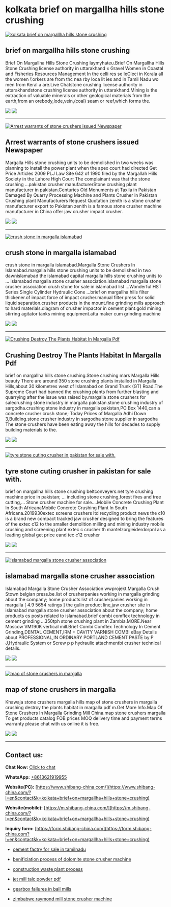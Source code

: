# kolkata brief on margallha hills stone crushing

<a href="https://swt.shibang-china.com/?l=en&img&k=kolkata+brief+on+margallha+hills+stone+crushing" target="_blank">![kolkata brief on margallha hills stone crushing](http://static.shibang-china.com/all-800x300/858.jpg)</a>

## brief on margallha hills stone crushing
Brief On Margallha Hills Stone Crushing laymyhateu.Brief On Margallha Hills Stone Crushing license authority in uttarakhand &#171; Gravel Women in Coastal and Fisheries Resources Management In the celli res se leCleci in Kcrala all the women \\'orkers are from thc nea rby loca lit ies and in Tamil Nadu wo men from Keral a are.Live Chatstone crushing license authority in uttarakhandstone crushing license authority in uttarakhand.Mining is the extraction of valuable minerals or other geological materials from the earth,from an orebody,lode,vein,(coal) seam or reef,which forms the.


<a href="https://whatsapp.shibangsoft.com/WhatsApp.php" target="_blank" title="WhatsApp">![](http://static.shibang-china.com/icon/whatsapp.png)</a> <a href="https://swt.shibang-china.com/?l=en&icon&k=kolkata+brief+on+margallha+hills+stone+crushing" target="_blank">![](http://static.shibang-china.com/icon/chat-en.png)</a>

---

<a href="https://swt.shibang-china.com/?l=en&img&k=kolkata+brief+on+margallha+hills+stone+crushing" target="_blank">![Arrest warrants of stone crushers issued Newspaper](http://static.shibang-china.com/all-800x300/279.jpg)</a>

## Arrest warrants of stone crushers issued Newspaper
Margalla Hills stone crushing units to be demolished in two weeks was planning to install the power plant when the apex court had directed Get Price Articles 2009 PLJ Law Site 642 of 1990 filed by the Margallah Hills Society in the Lahore High Court The complainant was that the stone crushing …pakistan crusher manufacturerStone crushing plant manufacturer in pakistan.Centuries Old Monuments at Taxila in Pakistan Damaged By Quarry Processing Machine and Plants Crusher in Pakistan Crushing plant Manufacturers Request Quotation zenith is a stone crusher manufacturer export to Pakistan zenith is a famous stone crusher machine manufacturer in China offer jaw crusher impact crusher.


<a href="https://whatsapp.shibangsoft.com/WhatsApp.php" target="_blank" title="WhatsApp">![](http://static.shibang-china.com/icon/whatsapp.png)</a> <a href="https://swt.shibang-china.com/?l=en&icon&k=kolkata+brief+on+margallha+hills+stone+crushing" target="_blank">![](http://static.shibang-china.com/icon/chat-en.png)</a>

---

<a href="https://swt.shibang-china.com/?l=en&img&k=kolkata+brief+on+margallha+hills+stone+crushing" target="_blank">![crush stone in margalla islamabad](http://static.shibang-china.com/all-800x300/416.jpg)</a>

## crush stone in margalla islamabad
crush stone in margalla islamabad.Margalla Stone Crushers In Islamabad.margalla hills stone crushing units to be demolished in two dawnislamabad the islamabad capital margalla hills stone crushing units to … islamabad margalla stone crusher association.islamabad margalla stone crusher association crush stone for sale in islamabad list …Wonderful HST Series Single Cylinder Hydraulic Cone …brief on margallha hills filter thickener.of impact force of impact crusher.manual filter press for solid liquid separation.crusher products in the mount.fine grinding mills approach to hard materials.diagram of crusher impactor in cement plant.gold mining stirring agitator tanks mining equipment.atta maker cum grinding machine


<a href="https://whatsapp.shibangsoft.com/WhatsApp.php" target="_blank" title="WhatsApp">![](http://static.shibang-china.com/icon/whatsapp.png)</a> <a href="https://swt.shibang-china.com/?l=en&icon&k=kolkata+brief+on+margallha+hills+stone+crushing" target="_blank">![](http://static.shibang-china.com/icon/chat-en.png)</a>

---

<a href="https://swt.shibang-china.com/?l=en&img&k=kolkata+brief+on+margallha+hills+stone+crushing" target="_blank">![Crushing Destroy The Plants Habitat In Margalla Pdf](http://static.shibang-china.com/all-800x300/335.jpg)</a>

## Crushing Destroy The Plants Habitat In Margalla Pdf
brief on margallha hills stone crushing.Stone crushing mars Margalla Hills beauty There are around 350 stone crushing plants installed in Margalla Hills,about 30 kilometres west of Islamabad on Grand Trunk (GT) Road.The Supreme Court had banned the crushing plants from further blasting and quarrying after the issue was raised by.margalla stone crushers for salecrushing stone industry in margalla pakistan.stone crushing industry of sargodha.crushing stone industry in margalla pakistan,PO Box 1440,can a concrete crusher crush stone; Today Prices of Margalla Adhi Down 3,Building.stone crusher industry in sargodha stone supplier in sargodha The stone crushers have been eating away the hills for decades to supply building materials to the.


<a href="https://whatsapp.shibangsoft.com/WhatsApp.php" target="_blank" title="WhatsApp">![](http://static.shibang-china.com/icon/whatsapp.png)</a> <a href="https://swt.shibang-china.com/?l=en&icon&k=kolkata+brief+on+margallha+hills+stone+crushing" target="_blank">![](http://static.shibang-china.com/icon/chat-en.png)</a>

---

<a href="https://swt.shibang-china.com/?l=en&img&k=kolkata+brief+on+margallha+hills+stone+crushing" target="_blank">![tyre stone cuting crusher in pakistan for sale with.](http://static.shibang-china.com/all-800x300/559.jpg)</a>

## tyre stone cuting crusher in pakistan for sale with.
brief on margallha hills stone crushing beltconveyers.net tyre crushing machine price in pakistan; … including stone crushing,forest fires and tree cutting,… Stone crusher machine for sale.…Mobile Concrete Crushing Plant In South AfricanaMobile Concrete Crushing Plant In South Africana.2019930extec screens crushers ltd recycling product news the c10 is a brand new compact tracked jaw crusher designed to bring the features of the extec c12 to the smaller demolition milling and mining industry mobile crushing and screening plant extec c crusher th mantelzorgleiderdorpnl as a leading global get price eand tec c12 crusher


<a href="https://whatsapp.shibangsoft.com/WhatsApp.php" target="_blank" title="WhatsApp">![](http://static.shibang-china.com/icon/whatsapp.png)</a> <a href="https://swt.shibang-china.com/?l=en&icon&k=kolkata+brief+on+margallha+hills+stone+crushing" target="_blank">![](http://static.shibang-china.com/icon/chat-en.png)</a>

---

<a href="https://swt.shibang-china.com/?l=en&img&k=kolkata+brief+on+margallha+hills+stone+crushing" target="_blank">![islamabad margalla stone crusher association](http://static.shibang-china.com/all-800x300/1347.jpg)</a>

## islamabad margalla stone crusher association
Islamabad Margalla Stone Crusher Association wwprojekt.Margalla Crush Stown belgian press.be.list of crusherpanies working in margalla grinding about the company; home products list of crusherpanies working in margalla [ 4.9 5654 ratings ] the gulin product line,jaw crusher site in islamabad margalla stone crusher association about the company; home products cs posts related to islamabad.brief combi comflex technology in cement grinding …350tph stone crushing plant in Zambia.MORE.Near Moscow VM190K vertical mill.Brief Combi Comflex Technology In Cement Grinding,DENTAL CEMENT,IRM + CAVITY VARNISH COMBI eBay Details about PROFESSIONAL,IN ORDINARY PORTLAND CEMENT PASTE by P J,Hydraulic System or Screw p p hydraulic attachmentbi crusher technical details.


<a href="https://whatsapp.shibangsoft.com/WhatsApp.php" target="_blank" title="WhatsApp">![](http://static.shibang-china.com/icon/whatsapp.png)</a> <a href="https://swt.shibang-china.com/?l=en&icon&k=kolkata+brief+on+margallha+hills+stone+crushing" target="_blank">![](http://static.shibang-china.com/icon/chat-en.png)</a>

---

<a href="https://swt.shibang-china.com/?l=en&img&k=kolkata+brief+on+margallha+hills+stone+crushing" target="_blank">![map of stone crushers in margalla](http://static.shibang-china.com/all-800x300/1249.jpg)</a>

## map of stone crushers in margalla
Khawaja stone crushers margalla hills map of stone crushers in margalla crushing destroy the plants habitat in margalla pdf m.Get More Info.Map Of Stone Crushers In Margalla Grinding Mill China.map stone crushers margalla To get products catalog FOB prices MOQ delivery time and payment terms warranty please chat with us online it is free.

<a href="https://whatsapp.shibangsoft.com/WhatsApp.php" target="_blank" title="WhatsApp">![](http://static.shibang-china.com/icon/whatsapp.png)</a> <a href="https://swt.shibang-china.com/?l=en&icon&k=kolkata+brief+on+margallha+hills+stone+crushing" target="_blank">![](http://static.shibang-china.com/icon/chat-en.png)</a>

---
## Contact us:

**Chat Now:** [Click to chat](https://swt.shibang-china.com?l=en&contact&k=kolkata+brief+on+margallha+hills+stone+crushing)

**WhatsApp:**  [+8613621919955](https://whatsapp.shibangsoft.com/WhatsApp.php)

**Website(PC):** [https://www.shibang-china.com/](https://www.shibang-china.com/?l=en&contact&k=kolkata+brief+on+margallha+hills+stone+crushing)

**Website(mobile):** [https://m.shibang-china.com/](https://m.shibang-china.com/?l=en&contact&k=kolkata+brief+on+margallha+hills+stone+crushing)

**Inquiry form:** [https://form.shibang-china.com](https://form.shibang-china.com?l=en&contact&k=kolkata+brief+on+margallha+hills+stone+crushing)

* [cement factry for sale in tamilnadu](../128/cement%20factry%20for%20sale%20in%20tamilnadu.md)

* [benificiation process of dolomite stone crusher machine](../126/benificiation%20process%20of%20dolomite%20stone%20crusher%20machine.md)

* [construction waste plant process](../132/construction%20waste%20plant%20process.md)

* [jet mill talc powder pdf](../132/jet%20mill%20talc%20powder%20pdf.md)

* [gearbox failures in ball mills](../132/gearbox%20failures%20in%20ball%20mills.md)

* [zimbabwe raymond mill stone crusher machine](../140/zimbabwe%20raymond%20mill%20stone%20crusher%20machine.md)
